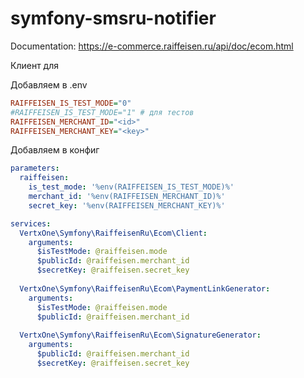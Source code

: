 # symfony-smsru-notifier
Documentation: https://e-commerce.raiffeisen.ru/api/doc/ecom.html

Клиент для 

Добавляем в .env
```ini
RAIFFEISEN_IS_TEST_MODE="0"
#RAIFFEISEN_IS_TEST_MODE="1" # для тестов 
RAIFFEISEN_MERCHANT_ID="<id>"
RAIFFEISEN_MERCHANT_KEY="<key>"
```

Добавляем в конфиг

```yaml
parameters:
  raiffeisen:
    is_test_mode: '%env(RAIFFEISEN_IS_TEST_MODE)%'
    merchant_id: '%env(RAIFFEISEN_MERCHANT_ID)%'
    secret_key: '%env(RAIFFEISEN_MERCHANT_KEY)%'

services:
  VertxOne\Symfony\RaiffeisenRu\Ecom\Client:
    arguments:
      $isTestMode: @raiffeisen.mode
      $publicId: @raiffeisen.merchant_id
      $secretKey: @raiffeisen.secret_key
      
  VertxOne\Symfony\RaiffeisenRu\Ecom\PaymentLinkGenerator:
    arguments:
      $isTestMode: @raiffeisen.mode
      $publicId: @raiffeisen.merchant_id
      
  VertxOne\Symfony\RaiffeisenRu\Ecom\SignatureGenerator:
    arguments:
      $publicId: @raiffeisen.merchant_id
      $secretKey: @raiffeisen.secret_key
```